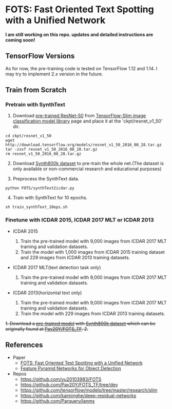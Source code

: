 # FOTS: Fast Oriented Text Spotting with a Unified Network

**I am still working on this repo. updates and detailed instructions are coming soon!**

## TensorFlow Versions
As for now, the pre-training code is tested on TensorFlow 1.12 and 1.14. I may try to implement 2.x version in the future.

## Train from Scratch
### Pretrain with SynthText
1. Download [pre-trained ResNet-50](http://download.tensorflow.org/models/resnet_v1_50_2016_08_28.tar.gz) from [TensorFlow-Slim image classification model library](https://github.com/tensorflow/models/tree/master/research/slim) page and place it at the 'ckpt/resnet_v1_50' dir.<br>
```
cd ckpt/resnet_v1_50
wget http://download.tensorflow.org/models/resnet_v1_50_2016_08_28.tar.gz
tar -zxvf resnet_v1_50_2016_08_28.tar.gz
rm resnet_v1_50_2016_08_28.tar.gz
```
2. Download [Synth800k dataset](https://www.robots.ox.ac.uk/~vgg/data/scenetext/) to pre-train the whole net.(The dataset is only available or non-commercial research and educational purposes)<br>

3. Preprocess the SynthText data.<br>
``` 
python FOTS/synthText2icdar.py
```

4. Train with SynthText for 10 epochs.<br>
```
sh train_synthText_10eps.sh
```

### Finetune with ICDAR 2015, ICDAR 2017 MLT or ICDAR 2013
- ICDAR 2015
  1. Train the pre-trained model with 9,000 images from ICDAR 2017 MLT training and validation datasets.
  2. Train the model with 1,000 images from ICDAR 2015 training dataset and 229 images from ICDAR 2013 training datasets.
  
- ICDAR 2017 MLT(text detection task only)
  1. Train the pre-trained model with 9,000 images from ICDAR 2017 MLT training and validation datasets.
  
- ICDAR 2013(horizontal text only)
  1. Train the pre-trained model with 9,000 images from ICDAR 2017 MLT training and validation datasets.
  2. Train the model with 229 images from ICDAR 2013 training datasets.

~~1. Download a [pre-trained model](https://github.com/Pay20Y/FOTS_TF/releases/download/v2/SynthText_6_epochs.tar) with [Synth800k dataset](https://www.robots.ox.ac.uk/~vgg/data/scenetext/) which can be originally found at [Pay20Y/FOTS_TF](https://github.com/Pay20Y/FOTS_TF/tree/dev).
2.~~


## References
- Paper
  - [FOTS: Fast Oriented Text Spotting with a Unified Network](https://arxiv.org/pdf/1801.01671.pdf)<br>
  - [Feature Pyramid Networks for Object Detection](https://arxiv.org/pdf/1612.03144.pdf)<br>
- Repos
  - https://github.com/yu20103983/FOTS<br>
  - https://github.com/Pay20Y/FOTS_TF/tree/dev<br>
  - https://github.com/tensorflow/models/tree/master/research/slim<br>
  - https://github.com/kaiminghe/deep-residual-networks<br>
  - https://github.com/Parquery/lanms<br>
